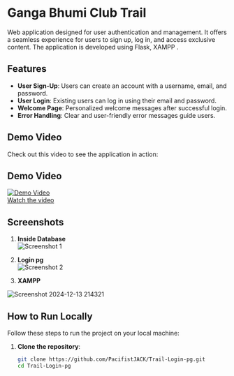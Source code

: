 # Ganga Bhumi Club Trail

Web application designed for user authentication and management. It offers a seamless experience for users to sign up, log in, and access exclusive content. The application is developed using Flask, XAMPP .

## Features
- **User Sign-Up**: Users can create an account with a username, email, and password.
- **User Login**: Existing users can log in using their email and password.
- **Welcome Page**: Personalized welcome messages after successful login.
- **Error Handling**: Clear and user-friendly error messages guide users.

## Demo Video
Check out this video to see the application in action:

## Demo Video  
[![Demo Video](https://github.com/user-attachments/assets/576a6683-f1bb-4289-8631-897866de759b)](https://www.youtube.com/watch?v=ZC-CwJ-i0ZU)  
[Watch the video](https://www.youtube.com/watch?v=ZC-CwJ-i0ZU)  

## Screenshots  

1. **Inside Database**  
![Screenshot 1](https://github.com/user-attachments/assets/9e17d05d-464a-40b4-a93d-8e7c9e9d2f25)  

2. **Login pg**  
![Screenshot 2](https://github.com/user-attachments/assets/aa546718-a0b2-4940-9a53-5fb5d6a938a0)  

3. **XAMPP**

![Screenshot 2024-12-13 214321](https://github.com/user-attachments/assets/2047d9c9-2ddf-4961-ad36-a8e638adf150)


## How to Run Locally
Follow these steps to run the project on your local machine:

1. **Clone the repository**:
   ```bash
   git clone https://github.com/PacifistJACK/Trail-Login-pg.git
   cd Trail-Login-pg
